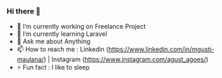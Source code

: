 ### Hi there 👋

- 🔭 I’m currently working on Freelance Project
- 🌱 I’m currently learning Laravel 
- 💬 Ask me about Anything
- 📫 How to reach me : Linkedin (https://www.linkedin.com/in/mgusti-maulana/) | Instagram (https://www.instagram.com/agust_agoes/)
- ⚡ Fun fact  : I like to sleep

